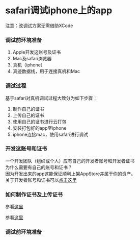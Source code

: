 # safari调试iphone上的app
注意：改调试方案无需借助XCode

### 调试前环境准备
1. Apple开发这账号及证书
1. Mac及safari浏览器
1. 真机（iphone）
1. 真迹数据线，用于连接真机和Mac

### 调试过程
基于safari对真机调试过程大致分为如下步骤：    
1. 制作自己的证书
1. 上传自己的证书
1. 使用自己的证书进行云打包
1. 安装打包好的app至iphone
1. iphone连接mac，使用safari进行调试

### 开发这账号和证书
一个开发团队（组织或个人）应有自己的开发者账号和开发者证书    
为什么需要有自己的账号和证书？    
因为开发出来的app这能保证顺利上架AppStore并属于你的资产。     
关于开发者账号和证书可以[点击这里](http://www.jianshu.com/p/01e2b977f177)


### 如何制作证书及上传证书
参看[这里](http://mobile.yyuap.com/UAPMobile/new/static/instruction.html?cid=18&url=2c948d0858947d5c01589aa78aea000c.md)    

参看[这里](http://mobile.yyuap.com/UAPMobile/new/static/instruction.html?cid=18&url=2c948d0857f959960157f9647c170002.md)    
### 调试前环境准备
